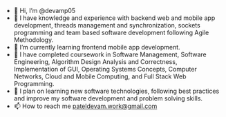 - 👋 Hi, I’m @devamp05
- 👀 I have knowledge and experience with backend web and mobile app development, threads management and synchronization, sockets programming and team based software development following Agile Methodology.
- 🌱 I’m currently learning frontend mobile app development.
- 📖 I have completed coursework in Software Management, Software Engineering, Algorithm Design Analysis and Correctness, Implementation of GUI, Operating Systems Concepts, Computer Networks, Cloud and Mobile 
      Computing, and Full Stack Web Programming.
- 🎯 I plan on learning new software technologies, following best practices and improve my software development and problem solving skills.
- 📫 How to reach me pateldevam.work@gmail.com

<!---
devamp05/devamp05 is a ✨ special ✨ repository because its `README.md` (this file) appears on your GitHub profile.
You can click the Preview link to take a look at your changes.
--->
